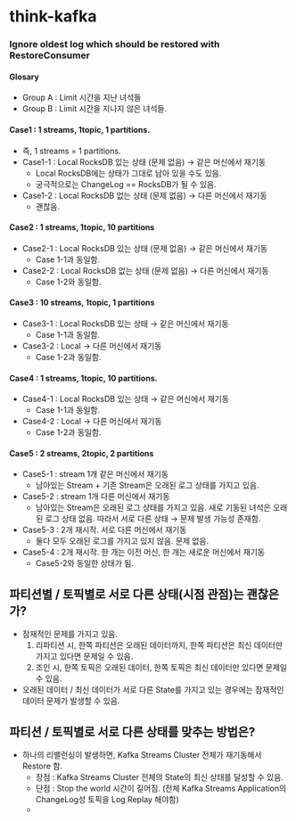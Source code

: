 # think-kafka


### Ignore oldest log which should be restored with RestoreConsumer

#### Glosary
- Group A : Limit 시간을 지난 녀석들
- Group B : Limit 시간을 지나지 않은 녀석들.


#### Case1 : 1 streams, 1topic, 1 partitions.
- 즉, 1 streams = 1 partitions.
- Case1-1 : Local RocksDB 있는 상태 (문제 없음) → 같은 머신에서 재기동
  - Local RocksDB에는 상태가 그대로 남아 있을 수도 있음.
  - 궁극적으로는 ChangeLog == RocksDB가 될 수 있음. 
- Case1-2 : Local RocksDB 없는 상태 (문제 없음) → 다른 머신에서 재기동
  - 괜찮음.
 
#### Case2 : 1 streams, 1topic, 10 partitions
- Case2-1 : Local RocksDB 있는 상태 (문제 없음) → 같은 머신에서 재기동
  - Case 1-1과 동일함.
- Case2-2 : Local RocksDB 없는 상태 (문제 없음) → 다른 머신에서 재기동
  - Case 1-2와 동일함.
 
#### Case3 : 10 streams, 1topic, 1 partitions
- Case3-1 : Local RocksDB 있는 상태 → 같은 머신에서 재기동
  - Case 1-1과 동일함.
- Case3-2 : Local → 다른 머신에서 재기동
  - Case 1-2과 동일함.
 
#### Case4 : 1 streams, 1topic, 10 partitions.
- Case4-1 : Local RocksDB 있는 상태 → 같은 머신에서 재기동
  - Case 1-1과 동일함.
- Case4-2 : Local → 다른 머신에서 재기동
  - Case 1-2과 동일함.


#### Case5 : 2 streams, 2topic, 2 partitions
- Case5-1 : stream 1개 같은 머신에서 재기동
  - 남아있는 Stream + 기존 Stream은 오래된 로그 상태를 가지고 있음.
- Case5-2 : stream 1개 다른 머신에서 재기동
  - 남아있는 Stream은 오래된 로그 상태를 가지고 있음. 새로 기동된 녀석은 오래된 로그 상태 없음. 따라서 서로 다른 상태 → 문제 발생 가능성 존재함.
- Case5-3 : 2개 재시작. 서로 다른 머신에서 재기동
  - 둘다 모두 오래된 로그를 가지고 있지 않음. 문제 없음.
- Case5-4 : 2개 재시작. 한 개는 이전 머신,  한 개는 새로운 머신에서 재기동
  - Case5-2와 동일한 상태가 됨. 


## 파티션별 / 토픽별로 서로 다른 상태(시점 관점)는 괜찮은가?
- 잠재적인 문제를 가지고 있음.
  1. 리파티션 시, 한쪽 파티션은 오래된 데이터까지, 한쪽 파티션은 최신 데이터만 가지고 있다면 문제일 수 있음.
  2. 조인 시, 한쪽 토픽은 오래된 데이터, 한쪽 토픽은 최신 데이터만 있다면 문제일 수 있음.
- 오래된 데이터 / 최신 데이터가 서로 다른 State를 가지고 있는 경우에는 잠재적인 데이터 문제가 발생할 수 있음. 


## 파티션 / 토픽별로 서로 다른 상태를 맞추는 방법은?
- 하나의 리밸런싱이 발생하면, Kafka Streams Cluster 전체가 재기동해서 Restore 함.
  - 장점 : Kafka Streams Cluster 전체의 State의 최신 상태를 달성할 수 있음.
  - 단점 : Stop the world 시간이 길어짐. (전체 Kafka Streams Application의 ChangeLog성 토픽을 Log Replay 해야함)
  - 



